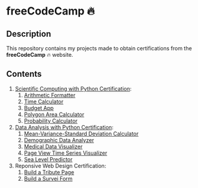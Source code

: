# freeCodeCamp :fire:

## Description

This repository contains my projects made to obtain certifications from the **freeCodeCamp** :fire: website.

## Contents

1. [Scientific Computing with Python Certification](https://www.freecodecamp.org/certification/gpm22/scientific-computing-with-python-v7):
   1. [Arithmetic Formatter](https://replit.com/@GabrielPachco/boilerplate-arithmetic-formatter-1)
   2. [Time Calculator](https://replit.com/@GabrielPachco/boilerplate-time-calculator)
   3. [Budget App](https://replit.com/@GabrielPachco/boilerplate-budget-app)
   4. [Polygon Area Calculator](https://replit.com/@GabrielPachco/boilerplate-polygon-area-calculator)
   5. [Probability Calculator](https://replit.com/@GabrielPachco/boilerplate-probability-calculator)
2. [Data Analysis with Python Certification](https://www.freecodecamp.org/certification/gpm22/data-analysis-with-python-v7):
   1. [Mean-Variance-Standard Deviation Calculator](https://replit.com/@GabrielPachco/boilerplate-mean-variance-standard-deviation-calculator)
   2. [Demographic Data Analyzer](https://replit.com/@GabrielPachco/boilerplate-demographic-data-analyzer)
   3. [Medical Data Visualizer](https://replit.com/@GabrielPachco/boilerplate-medical-data-visualizer)
   4. [Page View Time Series Visualizer](https://replit.com/@GabrielPachco/boilerplate-page-view-time-series-visualizer)
   5. [Sea Level Predictor](https://replit.com/@GabrielPachco/boilerplate-sea-level-predictor)
3. Reponsive Web Design Certification:
   1. [Build a Tribute Page](https://codepen.io/gpm22/pen/jOBGpLo)
   2. [Build a Survei Form](https://codepen.io/gpm22/pen/xxqXJeL)

